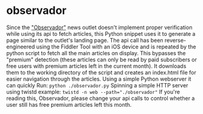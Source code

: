 # observador

Since the ["Observador"](https://observador.pt/) news outlet doesn't implement proper verification while using its api to fetch articles, this Python snippet uses it to generate a page similar to the outlet's landing page. 
The api call has been reverse-engineered using the Fiddler Tool with an iOS device and is repeated by the python script to fetch all the main articles on display. This bypasses the "premium" detection (these articles can only be read by paid subscribers or free users with premium articles left in the current month). It downloads them to the working directory of the script and creates an index.html file for easier navigation through the articles. Using a simple Python webserver it can quickly 
Run:
`python ./observador.py`
Spinning a simple HTTP server using twistd example:
`twistd -n web --path="./observador"`
If you're reading this, Observador, please change your api calls to control whether a user still has free premium articles left this month.

